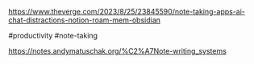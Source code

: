 https://www.theverge.com/2023/8/25/23845590/note-taking-apps-ai-chat-distractions-notion-roam-mem-obsidian



#productivity #note-taking

https://notes.andymatuschak.org/%C2%A7Note-writing_systems
